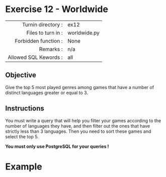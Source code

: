 # Exercise 12 - Worldwide

|                         |                    |
| -----------------------:| ------------------ |
|   Turnin directory :    |  ex12              |
|   Files to turn in :    |  worldwide.py      |
|   Forbidden function :  |  None              |
|   Remarks :             |  n/a               |
|   Allowed SQL Kewords : |  all               |

## Objective

Give the top 5 most played genres among games that have a number of distinct languages greater or equal to 3. 

## Instructions

You must write a query that will help you filter your games according to the number of languages they have, and then filter out the ones that have strictly less than 3 languages. Then you need to sort these games and select the top 5.

**You must only use PostgreSQL for your queries !** 


# Example
